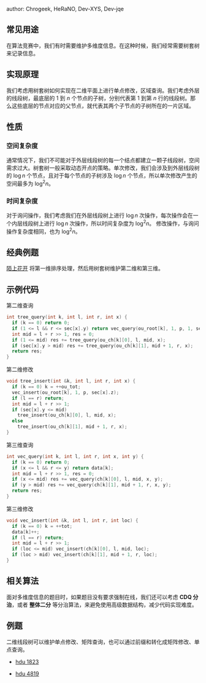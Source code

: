 author: Chrogeek, HeRaNO, Dev-XYS, Dev-jqe

## 常见用途

在算法竞赛中，我们有时需要维护多维度信息。在这种时候，我们经常需要树套树来记录信息。

## 实现原理

我们考虑用树套树如何实现在二维平面上进行单点修改，区域查询。我们考虑外层的线段树，最底层的 $1$ 到 $n$ 个节点的子树，分别代表第 $1$ 到第 $n$ 行的线段树。那么这些底层的节点对应的父节点，就代表其两个子节点的子树所在的一片区域。

## 性质

### 空间复杂度

通常情况下，我们不可能对于外层线段树的每一个结点都建立一颗子线段树，空间需求过大。树套树一般采取动态开点的策略。单次修改，我们会涉及到外层线段树的 $\log{n}$ 个节点，且对于每个节点的子树涉及 $\log{n}$ 个节点，所以单次修改产生的空间最多为 $\log^2{n}$。

### 时间复杂度

对于询问操作，我们考虑我们在外层线段树上进行 $\log{n}$ 次操作，每次操作会在一个内层线段树上进行 $\log{n}$ 次操作，所以时间复杂度为 $\log^2{n}$。
修改操作，与询问操作复杂度相同，也为 $\log^2{n}$。

## 经典例题

[陌上花开](https://www.luogu.com.cn/problem/P3810) 将第一维排序处理，然后用树套树维护第二维和第三维。

## 示例代码

第二维查询

```cpp
int tree_query(int k, int l, int r, int x) {
  if (k == 0) return 0;
  if (1 <= l && r <= sec[x].y) return vec_query(ou_root[k], 1, p, 1, sec[x].z);
  int mid = l + r >> 1, res = 0;
  if (1 <= mid) res += tree_query(ou_ch[k][0], l, mid, x);
  if (sec[x].y > mid) res += tree_query(ou_ch[k][1], mid + 1, r, x);
  return res;
}
```

第二维修改

```cpp
void tree_insert(int &k, int l, int r, int x) {
  if (k == 0) k = ++ou_tot;
  vec_insert(ou_root[k], 1, p, sec[x].z);
  if (l == r) return;
  int mid = l + r >> 1;
  if (sec[x].y <= mid)
    tree_insert(ou_ch[k][0], l, mid, x);
  else
    tree_insert(ou_ch[k][1], mid + 1, r, x);
}
```

第三维查询

```cpp
int vec_query(int k, int l, int r, int x, int y) {
  if (k == 0) return 0;
  if (x <= l && r <= y) return data[k];
  int mid = l + r >> 1, res = 0;
  if (x <= mid) res += vec_query(ch[k][0], l, mid, x, y);
  if (y > mid) res += vec_query(ch[k][1], mid + 1, r, x, y);
  return res;
}
```

第三维修改

```cpp
void vec_insert(int &k, int l, int r, int loc) {
  if (k == 0) k = ++tot;
  data[k]++;
  if (l == r) return;
  int mid = l + r >> 1;
  if (loc <= mid) vec_insert(ch[k][0], l, mid, loc);
  if (loc > mid) vec_insert(ch[k][1], mid + 1, r, loc);
}
```

## 相关算法

面对多维度信息的题目时，如果题目没有要求强制在线，我们还可以考虑 **CDQ 分治**，或者 **整体二分** 等分治算法，来避免使用高级数据结构，减少代码实现难度。

## 例题

二维线段树可以维护单点修改、矩阵查询，也可以通过前缀和转化成矩阵修改、单点查询。

- [hdu 1823](https://vjudge.csgrandeur.cn/problem/HDU-1823)

- [hdu 4819](https://vjudge.csgrandeur.cn/problem/HDU-4819)
